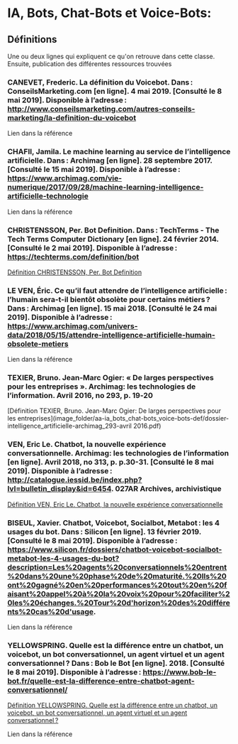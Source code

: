 # IA, Bots, Chat-Bots et Voice-Bots:

## Définitions

Une ou deux lignes qui expliquent ce qu'on retrouve dans cette classe. Ensuite, publication des différentes ressources trouvées

###  CANEVET, Frederic. La définition du Voicebot. Dans : ConseilsMarketing.com [en ligne]. 4 mai 2019. [Consulté le 8 mai 2019]. Disponible à l’adresse : http://www.conseilsmarketing.com/autres-conseils-marketing/la-definition-du-voicebot

Lien dans la référence

### CHAFII, Jamila. Le machine learning au service de l’intelligence artificielle. Dans : Archimag [en ligne]. 28 septembre 2017. [Consulté le 15 mai 2019]. Disponible à l’adresse : https://www.archimag.com/vie-numerique/2017/09/28/machine-learning-intelligence-artificielle-technologie

Lien dans la référence

### CHRISTENSSON, Per. Bot Definition. Dans : TechTerms - The Tech Terms Computer Dictionary [en ligne]. 24 février 2014. [Consulté le 2 mai 2019]. Disponible à l’adresse : https://techterms.com/definition/bot

[Définition CHRISTENSSON, Per. Bot Definition](image_folder/aa-ia_bots_chat-bots_voice-bots-def/bot_definition.pdf)

### LE VEN, Éric. Ce qu’il faut attendre de l’intelligence artificielle : l’humain sera-t-il bientôt obsolète pour certains métiers ? Dans : Archimag [en ligne]. 15 mai 2018. [Consulté le 24 mai 2019]. Disponible à l’adresse : https://www.archimag.com/univers-data/2018/05/15/attendre-intelligence-artificielle-humain-obsolete-metiers

Lien dans la référence

### TEXIER, Bruno. Jean-Marc Ogier: « De larges perspectives pour les entreprises ». Archimag: les technologies de l’information. Avril 2016, no 293, p. 19‑20

[Définition TEXIER, Bruno. Jean-Marc Ogier: De larges perspectives pour les entreprises](image_folder/aa-ia_bots_chat-bots_voice-bots-def/dossier-intelligence_artificielle-archimag_293-avril 2016.pdf)

### VEN, Eric Le. Chatbot, la nouvelle expérience conversationnelle. Archimag: les technologies de l’information [en ligne]. Avril 2018, no 313, p. p.30-31. [Consulté le 8 mai 2019]. Disponible à l’adresse : http://catalogue.iessid.be/index.php?lvl=bulletin_display&id=6454. 027AR Archives, archivistique

[Définition VEN, Eric Le. Chatbot, la nouvelle expérience conversationnelle](image_folder/aa-ia_bots_chat-bots_voice-bots-def/chatbot-nouvelle_experience_conversationelle-archimag_313-avril-2018.pdf)

### BISEUL, Xavier. Chatbot, Voicebot, Socialbot, Metabot : les 4 usages du bot. Dans : Silicon [en ligne]. 13 février 2019. [Consulté le 8 mai 2019]. Disponible à l’adresse : https://www.silicon.fr/dossiers/chatbot-voicebot-socialbot-metabot-les-4-usages-du-bot?description=Les%20agents%20conversationnels%20entrent%20dans%20une%20phase%20de%20maturité.%20Ils%20ont%20gagné%20en%20performances%20tout%20en%20faisant%20appel%20à%20la%20voix%20pour%20faciliter%20les%20échanges.%20Tour%20d'horizon%20des%20différents%20cas%20d'usage.

Lien dans la référence

### YELLOWSPRING. Quelle est la différence entre un chatbot, un voicebot, un bot conversationnel, un agent virtuel et un agent conversationnel ? Dans : Bob le Bot [en ligne]. 2018. [Consulté le 8 mai 2019]. Disponible à l’adresse : https://www.bob-le-bot.fr/quelle-est-la-difference-entre-chatbot-agent-conversationnel/

[Définition YELLOWSPRING. Quelle est la différence entre un chatbot, un voicebot, un bot conversationnel, un agent virtuel et un agent conversationnel ?](image_folder/aa-ia_bots_chat-bots_voice-bots-def/difference_entre_chatbot_voicebot_bot_conversationnel_agent_virtuel.pdf)

Lien dans la référence
